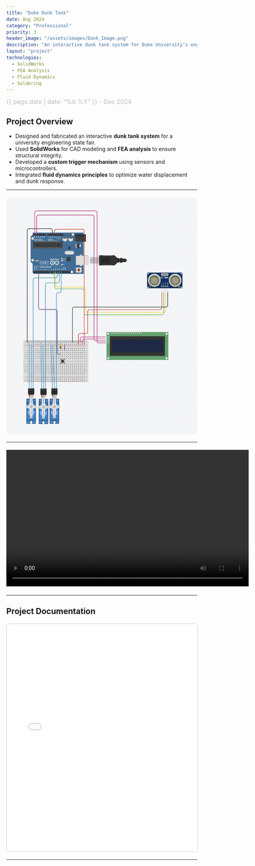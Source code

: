 ```yaml
---
title: "Duke Dunk Tank"
date: Aug 2024
category: "Professional"  
priority: 3
header_image: "/assets/images/Dunk_Image.png" 
description: "An interactive dunk tank system for Duke University’s engineering fair."
layout: "project"  
technologies:
  - SolidWorks
  - FEA Analysis
  - Fluid Dynamics
  - Soldering
---
```


<div class="project-meta">
    <span class="project-date">{{ page.date | date: "%b %Y" }} - Dec 2024</span>
</div>

## Project Overview
- Designed and fabricated an interactive **dunk tank system** for a university engineering state fair.
- Used **SolidWorks** for CAD modeling and **FEA analysis** to ensure structural integrity.
- Developed a **custom trigger mechanism** using sensors and microcontrollers.
- Integrated **fluid dynamics principles** to optimize water displacement and dunk response.

---

<img src="/assets/images/Dunk_Circuit.png" alt="Duke Dunk Tank" class="project-image" />

---
<div class="video-container">
    <video width="640" height="360" controls>
        <source src="https://raw.githubusercontent.com/isabeldudlyke/isabeldudlyke.github.io/main/assets/videos/demo.mp4" type="video/mp4">
        Your browser does not support the video tag.
    </video>
</div>


---

## **Project Documentation**
<embed src="/assets/documents/EGR_421_Mini_Project_FINAL.pdf" width="100%" height="600px" type="application/pdf">
<p style="text-align: center;">

---

<style>

.project-content h1 {
    color: #f0f0f0;  /* Light gray (adjust as needed) */
    font-size: 2.5rem;  /* Adjust for visibility */
    margin-bottom: 10px;
}
  
  .project-meta {
    font-size: 1rem;
    color: #888;
    font-weight: 400;
    margin-bottom: 1rem;
    text-align: left;
}

.project-date {
    display: block;
    font-size: 1rem;
    color: #bbb;
}

.project-image {
    display: block;
    max-width: 100%;
    height: auto;
    margin: 20px auto;
    border-radius: 8px;
}

.video-container {
    text-align: center;
    margin: 20px 0;
}

embed {
    display: block;
    margin: 20px auto;
    border: 1px solid #ccc;
    border-radius: 8px;
}
</style>
